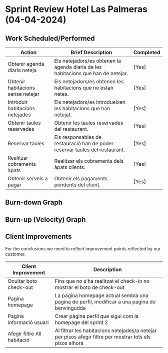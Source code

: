 # Sprint Review Hotel Las Palmeras (04-04-2024)

## Work Scheduled/Performed

| Action  | Brief Description  | Completed  
|---|---|---|
| Obtenir agenda diaria neteja  | Els netejadors/es obtenen la agenda diaria de les habitacions que han de netejar. |   [Yes] |
| Obtenir habitacions sense netejar |  Els netejadors/es obtenen les habitacions que no estan netes. |  [Yes] |
| Introduir habitacions netejades |  Els netejadors/es introdueixen les habitacions que han netejat. |  [Yes] |
| Obtenir taules reservades |  Obtenir les taules reservades del restaurant. |  [Yes] |
| Reservar taules |  Els responsables de restauració han de poder reservar taules del restaurant. |  [Yes] |
| Realitzar cobraments àpats | Realitzar els cobraments dels àpats clients. | [Yes] |
| Obtenir serveis a pagar |  Obtenir els pagaments pendents del client. |  [Yes] |

## Burn-down Graph






## Burn-up (Velocity) Graph




## Client Improvements 

For the conclusions we need to reflect improvement points reflected by our customer. 

| Client Improvement  | Description |  
|---|---|
| Ocultar boto check-out | Fins que no s'ha realitzat el check-in no mostrar el boto de check-out  |  
| Pagina homepage  |  La pagina homepage actual sembla una pagina de perfil, modificar a una pagina de benvingudda | 
| Pagina informació usuari  |  Crear pàgina perfil que sigui com la homepage del sprint 2  | 
| Afegir filtre All habitació |  Al filtrar les habitacions netejades/a netejar per pisos afegir filtre per mostrar tots els pisos alhora |
